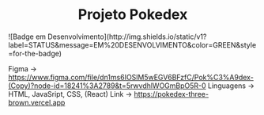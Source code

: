 <h1 align="center"> Projeto Pokedex </h1>
![Badge em Desenvolvimento](http://img.shields.io/static/v1?label=STATUS&message=EM%20DESENVOLVIMENTO&color=GREEN&style=for-the-badge)

Figma -> https://www.figma.com/file/dn1ms6IOSlM5wEGV6BFzfC/Pok%C3%A9dex-(Copy)?node-id=18241%3A2789&t=5rwvdhlWOGmBpO5R-0
Linguagens -> HTML, JavaSript, CSS, (React)
Link -> https://pokedex-three-brown.vercel.app
